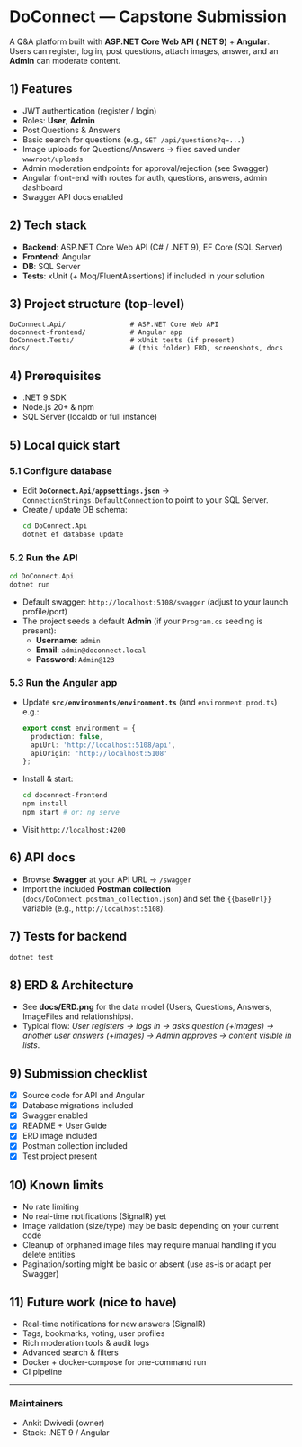 # DoConnect — Capstone Submission

A Q&A platform built with **ASP.NET Core Web API (.NET 9)** + **Angular**. Users can register, log in, post questions, attach images, answer, and an **Admin** can moderate content.



## 1) Features 
- JWT authentication (register / login)
- Roles: **User**, **Admin**
- Post Questions & Answers
- Basic search for questions (e.g., `GET /api/questions?q=...`)
- Image uploads for Questions/Answers → files saved under `wwwroot/uploads`
- Admin moderation endpoints for approval/rejection (see Swagger)
- Angular front-end with routes for auth, questions, answers, admin dashboard
- Swagger API docs enabled

## 2) Tech stack
- **Backend**: ASP.NET Core Web API (C# / .NET 9), EF Core (SQL Server)
- **Frontend**: Angular
- **DB**: SQL Server
- **Tests**: xUnit (+ Moq/FluentAssertions) if included in your solution

## 3) Project structure (top-level)
```
DoConnect.Api/                # ASP.NET Core Web API
doconnect-frontend/           # Angular app
DoConnect.Tests/              # xUnit tests (if present)
docs/                         # (this folder) ERD, screenshots, docs
```

## 4) Prerequisites
- .NET 9 SDK
- Node.js 20+ & npm
- SQL Server (localdb or full instance)

## 5) Local quick start

### 5.1 Configure database
- Edit **`DoConnect.Api/appsettings.json`** → `ConnectionStrings.DefaultConnection` to point to your SQL Server.
- Create / update DB schema:
  ```bash
  cd DoConnect.Api
  dotnet ef database update
  ```

### 5.2 Run the API
```bash
cd DoConnect.Api
dotnet run
```
- Default swagger: `http://localhost:5108/swagger` (adjust to your launch profile/port)
- The project seeds a default **Admin** (if your `Program.cs` seeding is present):
  - **Username**: `admin`
  - **Email**: `admin@doconnect.local`
  - **Password**: `Admin@123`

### 5.3 Run the Angular app
- Update **`src/environments/environment.ts`** (and `environment.prod.ts`) e.g.:
  ```ts
  export const environment = {
    production: false,
    apiUrl: 'http://localhost:5108/api',
    apiOrigin: 'http://localhost:5108'
  };
  ```
- Install & start:
  ```bash
  cd doconnect-frontend
  npm install
  npm start # or: ng serve
  ```
- Visit `http://localhost:4200`

## 6) API docs
- Browse **Swagger** at your API URL → `/swagger`
- Import the included **Postman collection** (`docs/DoConnect.postman_collection.json`) and set the `{{baseUrl}}` variable (e.g., `http://localhost:5108`).

## 7) Tests for backend
```bash
dotnet test
```

## 8) ERD & Architecture
- See **docs/ERD.png** for the data model (Users, Questions, Answers, ImageFiles and relationships).
- Typical flow: *User registers → logs in → asks question (+images) → another user answers (+images) → Admin approves → content visible in lists*.

## 9) Submission checklist
- [x] Source code for API and Angular
- [x] Database migrations included
- [x] Swagger enabled
- [x] README + User Guide 
- [x] ERD image included
- [x] Postman collection included
- [x] Test project present 

## 10) Known limits 
- No rate limiting
- No real-time notifications (SignalR) yet
- Image validation (size/type) may be basic depending on your current code
- Cleanup of orphaned image files may require manual handling if you delete entities
- Pagination/sorting might be basic or absent (use as-is or adapt per Swagger)

## 11) Future work (nice to have)
- Real-time notifications for new answers (SignalR)
- Tags, bookmarks, voting, user profiles
- Rich moderation tools & audit logs
- Advanced search & filters
- Docker + docker-compose for one-command run
- CI pipeline

---

### Maintainers
- Ankit Dwivedi (owner)
- Stack: .NET 9 / Angular
